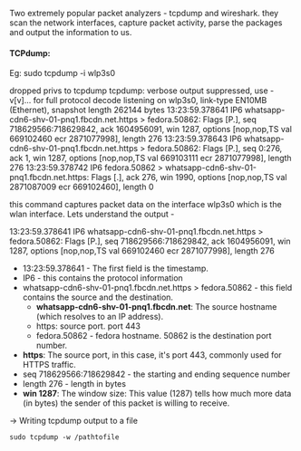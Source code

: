 
Two extremely popular packet analyzers - tcpdump and wireshark. they scan the network interfaces, capture packet activity, parse the packages and output the information to us. 

<h4>TCPdump:</h4>
Eg: sudo tcpdump -i wlp3s0

dropped privs to tcpdump
tcpdump: verbose output suppressed, use -v[v]... for full protocol decode
listening on wlp3s0, link-type EN10MB (Ethernet), snapshot length 262144 bytes
13:23:59.378641 IP6 whatsapp-cdn6-shv-01-pnq1.fbcdn.net.https > fedora.50862: Flags [P.], seq 718629566:718629842, ack 1604956091, win 1287, options [nop,nop,TS val 669102460 ecr 2871077998], length 276
13:23:59.378643 IP6 whatsapp-cdn6-shv-01-pnq1.fbcdn.net.https > fedora.50862: Flags [P.], seq 0:276, ack 1, win 1287, options [nop,nop,TS val 669103111 ecr 2871077998], length 276
13:23:59.378742 IP6 fedora.50862 > whatsapp-cdn6-shv-01-pnq1.fbcdn.net.https: Flags [.], ack 276, win 1990, options [nop,nop,TS val 2871087009 ecr 669102460], length 0

this command captures packet data on the interface wlp3s0 which is the wlan interface. Lets understand the output - 

13:23:59.378641 IP6 whatsapp-cdn6-shv-01-pnq1.fbcdn.net.https > fedora.50862: Flags [P.], seq 718629566:718629842, ack 1604956091, win 1287, options [nop,nop,TS val 669102460 ecr 2871077998], length 276

- 13:23:59.378641 - The first field is the timestamp.
- IP6 - this contains the protocol information
- whatsapp-cdn6-shv-01-pnq1.fbcdn.net.https > fedora.50862 - this field contains the source and the destination. 
	- **whatsapp-cdn6-shv-01-pnq1.fbcdn.net**: The source hostname (which resolves to an IP address).
	- https: source port. port 443
	- fedora.50862 - fedora hostname. 50862 is the destination port number.
- **https**: The source port, in this case, it's port 443, commonly used for HTTPS traffic.
- seq 718629566:718629842 - the starting and ending sequence number 
- length 276 - length in bytes 
- **win 1287**: The window size: This value (1287) tells how much more data (in bytes) the sender of this packet is willing to receive.


-> Writing tcpdump output to a file 

	sudo tcpdump -w /pathtofile